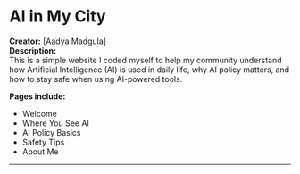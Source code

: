 # AI in My City

**Creator:** [Aadya Madgula]   
**Description:**  
This is a simple website I coded myself to help my community understand how Artificial Intelligence (AI) is used in daily life, why AI policy matters, and how to stay safe when using AI-powered tools.

**Pages include:**
- Welcome
- Where You See AI
- AI Policy Basics
- Safety Tips
- About Me


---
